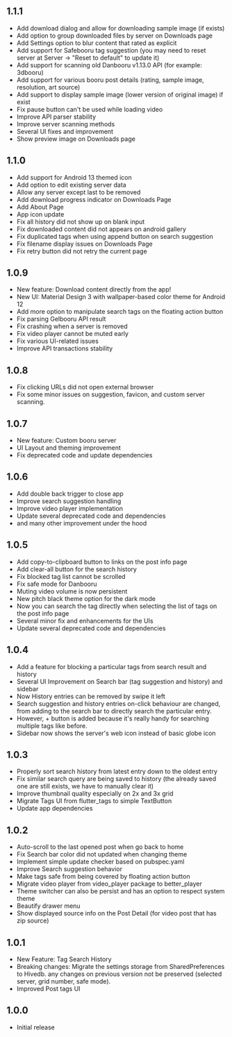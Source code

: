 
## 1.1.1
* Add download dialog and allow for downloading sample image (if exists)
* Add option to group downloaded files by server on Downloads page
* Add Settings option to blur content that rated as explicit
* Add support for Safebooru tag suggestion
  (you may need to reset server at Server -> "Reset to default" to update it)
* Add support for scanning old Danbooru v1.13.0 API (for example: 3dbooru)
* Add support for various booru post details (rating, sample image, resolution, art source)
* Add support to display sample image (lower version of original image) if exist
* Fix pause button can't be used while loading video
* Improve API parser stability
* Improve server scanning methods
* Several UI fixes and improvement
* Show preview image on Downloads page

## 1.1.0
* Add support for Android 13 themed icon
* Add option to edit existing server data
* Allow any server except last to be removed
* Add download progress indicator on Downloads Page
* Add About Page
* App icon update
* Fix all history did not show up on blank input
* Fix downloaded content did not appears on android gallery
* Fix duplicated tags when using append button on search suggestion
* Fix filename display issues on Downloads Page
* Fix retry button did not retry the current page

## 1.0.9
* New feature: Download content directly from the app!
* New UI: Material Design 3 with wallpaper-based color theme for Android 12
* Add more option to manipulate search tags on the floating action button
* Fix parsing Gelbooru API result
* Fix crashing when a server is removed
* Fix video player cannot be muted early
* Fix various UI-related issues
* Improve API transactions stability

## 1.0.8
* Fix clicking URLs did not open external browser
* Fix some minor issues on suggestion, favicon, and custom server scanning.

## 1.0.7
* New feature: Custom booru server
* UI Layout and theming improvement
* Fix deprecated code and update dependencies

## 1.0.6
* Add double back trigger to close app
* Improve search suggestion handling
* Improve video player implementation
* Update several deprecated code and dependencies
* and many other improvement under the hood

## 1.0.5
* Add copy-to-clipboard button to links on the post info page
* Add clear-all button for the search history
* Fix blocked tag list cannot be scrolled
* Fix safe mode for Danbooru
* Muting video volume is now persistent
* New pitch black theme option for the dark mode
* Now you can search the tag directly when selecting the list of tags on the post info page
* Several minor fix and enhancements for the UIs
* Update several deprecated code and dependencies

## 1.0.4
* Add a feature for blocking a particular tags from search result and history
* Several UI Improvement on Search bar (tag suggestion and history) and sidebar
* Now History entries can be removed by swipe it left
* Search suggestion and history entries on-click behaviour are changed, from adding to the search bar to directly search the particular entry.
* However, + button is added because it's really handy for searching multiple tags like before.
* Sidebar now shows the server's web icon instead of basic globe icon

## 1.0.3
* Properly sort search history from latest entry down to the oldest entry
* Fix similar search query are being saved to history (the already saved one are still exists, we have to manually clear it)
* Improve thumbnail quality especially on 2x and 3x grid
* Migrate Tags UI from flutter_tags to simple TextButton
* Update app dependencies

## 1.0.2
* Auto-scroll to the last opened post when go back to home
* Fix Search bar color did not updated when changing theme
* Implement simple update checker based on pubspec.yaml
* Improve Search suggestion behavior
* Make tags safe from being covered by floating action button
* Migrate video player from video_player package to better_player
* Theme switcher can also be persist and has an option to respect system theme
* Beautify drawer menu
* Show displayed source info on the Post Detail (for video post that has zip source)

## 1.0.1
* New Feature: Tag Search History
* Breaking changes: Migrate the settings storage from SharedPreferences to Hivedb.
  any changes on previous version not be preserved (selected server, grid number, safe mode).
* Improved Post tags UI

## 1.0.0
* Initial release
